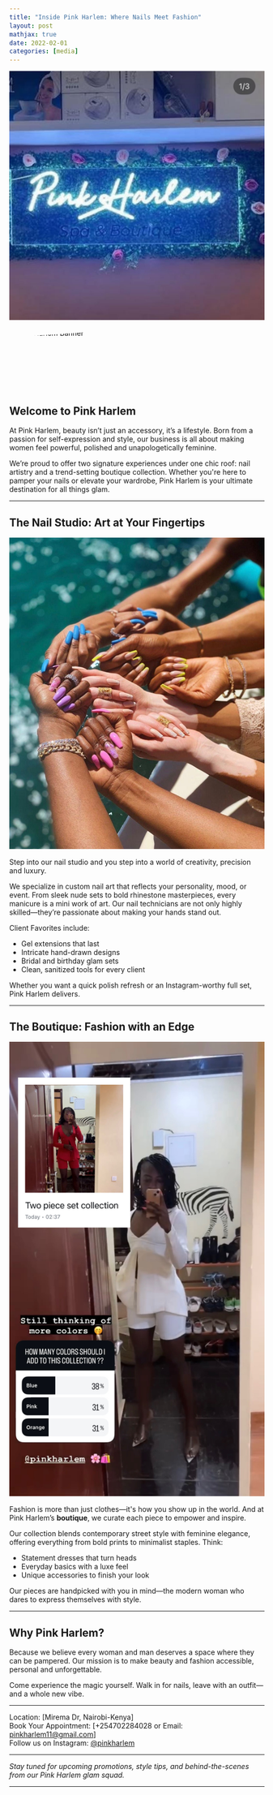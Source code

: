 ```yaml
---
title: "Inside Pink Harlem: Where Nails Meet Fashion"
layout: post
mathjax: true
date: 2022-02-01
categories: [media]
---
```


![Pink Harlem Logo](https://github.com/Betty-coded/betty-coded.github.io/blob/bf6464d2e6b0a081cd09b8652d018a7442867a93/Pink%20Harlem%20light.jpg)

<!-- Triangle banner running across the top -->
<div style="width: 100%; height: 120px; overflow: hidden; margin-bottom: 20px;">
  <img src="/assets/images/triangle-banner.png" 
       alt="Pink Harlem Banner" 
       style="width: 100%; height: auto; clip-path: polygon(0 100%, 50% 0, 100% 100%); display: block;">
</div>

## Welcome to Pink Harlem

At Pink Harlem, beauty isn’t just an accessory, it’s a lifestyle. Born from a passion for self-expression and style, our business is all about making women feel powerful, polished and unapologetically feminine.

We’re proud to offer two signature experiences under one chic roof: nail artistry and a trend-setting boutique collection. Whether you're here to pamper your nails or elevate your wardrobe, Pink Harlem is your ultimate destination for all things glam.

---

## The Nail Studio: Art at Your Fingertips

![Pink Harlem Nails](https://github.com/Betty-coded/betty-coded.github.io/blob/f002d972bf28edd38f05e48ab78dc1d49ac6e217/Nails.jpg)

Step into our nail studio and you step into a world of creativity, precision and luxury.

We specialize in custom nail art that reflects your personality, mood, or event. From sleek nude sets to bold rhinestone masterpieces, every manicure is a mini work of art. Our nail technicians are not only highly skilled—they’re passionate about making your hands stand out.

Client Favorites include:
- Gel extensions that last
- Intricate hand-drawn designs
- Bridal and birthday glam sets
- Clean, sanitized tools for every client

Whether you want a quick polish refresh or an Instagram-worthy full set, Pink Harlem delivers.

---

##  The Boutique: Fashion with an Edge

![Pink Harlem Boutique](https://github.com/Betty-coded/betty-coded.github.io/blob/d0dbbd61b1f909c503c5c8ede8757b7b139b3d13/Clothing%20Line.jpg)

Fashion is more than just clothes—it's how you show up in the world. And at Pink Harlem’s **boutique**, we curate each piece to empower and inspire.

Our collection blends contemporary street style with feminine elegance, offering everything from bold prints to minimalist staples. 
Think:
- Statement dresses that turn heads
- Everyday basics with a luxe feel
- Unique accessories to finish your look

Our pieces are handpicked with you in mind—the modern woman who dares to express themselves with style.

---

## Why Pink Harlem?

Because we believe every woman and man deserves a space where they can be pampered. Our mission is to make beauty and fashion accessible, personal and unforgettable.

Come experience the magic yourself. Walk in for nails, leave with an outfit—and a whole new vibe.

---

<i class="fas fa-map-marker-alt"></i> Location: [Mirema Dr, Nairobi-Kenya]  
<i class="fas fa-calender-chec"></i> Book Your Appointment: [+254702284028 or Email: pinkharlem11@gmail.com]  
<i class="fas fa-instagram"></i>Follow us on Instagram: [@pinkharlem](https://www.instagram.com/pinkharlem?igsh=bnlpanFOdTg1Z3pv&utm_source=qr)

---

*Stay tuned for upcoming promotions, style tips, and behind-the-scenes from our Pink Harlem glam squad.*

---
